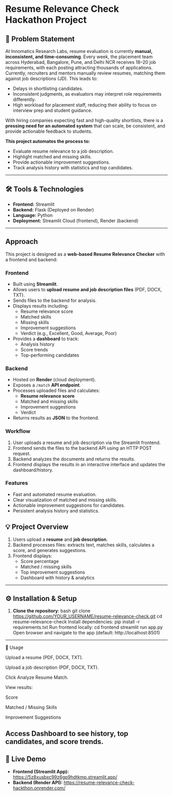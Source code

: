  # Resume Relevance Check Hackathon Project

## 📄 Problem Statement
At Innomatics Research Labs, resume evaluation is currently **manual, inconsistent, and time-consuming**. Every week, the placement team across Hyderabad, Bangalore, Pune, and Delhi NCR receives 18–20 job requirements, with each posting attracting thousands of applications.  
Currently, recruiters and mentors manually review resumes, matching them against job descriptions (JD). This leads to:  
- Delays in shortlisting candidates.  
- Inconsistent judgments, as evaluators may interpret role requirements differently.  
- High workload for placement staff, reducing their ability to focus on interview prep and student guidance.  

With hiring companies expecting fast and high-quality shortlists, there is a **pressing need for an automated system** that can scale, be consistent, and provide actionable feedback to students.  

**This project automates the process to:**  
- Evaluate resume relevance to a job description.  
- Highlight matched and missing skills.  
- Provide actionable improvement suggestions.  
- Track analysis history with statistics and top candidates.

---

## 🛠️ Tools & Technologies
- **Frontend:** Streamlit  
- **Backend:** Flask (Deployed on Render)  
- **Language:** Python   
- **Deployment:** Streamlit Cloud (frontend), Render (backend)  

---
## Approach 

This project is designed as a **web-based Resume Relevance Checker** with a frontend and backend:

### Frontend
- Built using **Streamlit**.
- Allows users to **upload resume and job description files** (PDF, DOCX, TXT).
- Sends files to the backend for analysis.
- Displays results including:
  - Resume relevance score
  - Matched skills
  - Missing skills
  - Improvement suggestions
  - Verdict (e.g., Excellent, Good, Average, Poor)
- Provides a **dashboard** to track:
  - Analysis history
  - Score trends
  - Top-performing candidates

### Backend
- Hosted on **Render** (cloud deployment).
- Exposes a `/match` **API endpoint**.
- Processes uploaded files and calculates:
  - **Resume relevance score**
  - Matched and missing skills
  - Improvement suggestions
  - Verdict
- Returns results as **JSON** to the frontend.

### Workflow
1. User uploads a resume and job description via the Streamlit frontend.
2. Frontend sends the files to the backend API using an HTTP POST request.
3. Backend analyzes the documents and returns the results.
4. Frontend displays the results in an interactive interface and updates the dashboard/history.

### Features
- Fast and automated resume evaluation.
- Clear visualization of matched and missing skills.
- Actionable improvement suggestions for candidates.
- Persistent analysis history and statistics.


## 💡 Project Overview
1. Users upload a **resume** and **job description**.  
2. Backend processes files: extracts text, matches skills, calculates a score, and generates suggestions.  
3. Frontend displays:  
   - Score percentage  
   - Matched / missing skills  
   - Top improvement suggestions  
   - Dashboard with history & analytics  

---

## ⚙️ Installation & Setup
1. **Clone the repository**:
bash
git clone https://github.com/YOUR_USERNAME/resume-relevance-check.git
cd resume-relevance-check
Install dependencies:
pip install -r requirements.txt
Run frontend locally:
cd frontend
streamlit run app.py
Open browser and navigate to the app (default: http://localhost:8501)
---

🎯 Usage

Upload a resume (PDF, DOCX, TXT).

Upload a job description (PDF, DOCX, TXT).

Click Analyze Resume Match.

View results:

Score

Matched / Missing Skills

Improvement Suggestions

Access Dashboard to see history, top candidates, and score trends.
---
## 🚀 Live Demo
- **Frontend (Streamlit App):** https://5z8xusbxc99z6gp9hdtkmp.streamlit.app/
- **Backend (Render API):** https://resume-relevance-check-hackthon.onrender.com/

